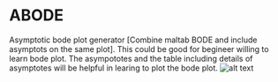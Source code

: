 # ABODE
Asymptotic bode plot generator [Combine maltab BODE and include asymptots on the same plot].
This could be good for begineer willing to learn bode plot. The asympototes and the table
including details of asymptotes will be helpful in learing to plot the bode plot. 
![alt text](http://url/to/untitled.png)
